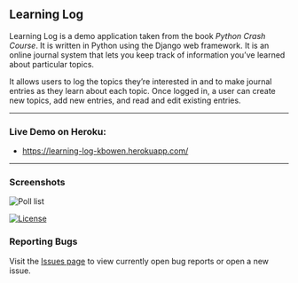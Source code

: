 ## Learning Log

Learning Log is a demo application taken from the book _Python Crash Course_.
It is written in Python using the Django web framework. It is an  online journal system that lets you keep track of information you’ve learned about particular topics.
<p>
It allows users to log the topics they’re interested in and to make journal entries as
they learn about each topic. Once logged in, a user can create new topics, add new entries, and read
and edit existing entries.</p>

---
### Live Demo on Heroku:
- https://learning-log-kbowen.herokuapp.com/

---
### Screenshots
![Poll list](https://github.com/kevinbowen777/learning_log/blob/master/images/learning_log_home.png)



[![License](https://img.shields.io/badge/license-MIT-green)](https://github.com/kevinbowen777/learning_log/blob/master/LICENSE)


### Reporting Bugs

   Visit the [Issues page](https://github.com/kevinbowen777/learning_log/issues)
      to view currently open bug reports or open a new issue.
